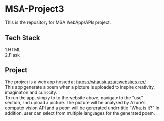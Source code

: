 # MSA-Project3
This is the repository for MSA WebApp/APIs project.  

## Tech Stack
1.HTML   
2.Flask

## Project 
The project is a web app hosted at https://whatisit.azurewebsites.net/    
This app generate a poem when a picture is uploaded to inspire creativity, imagination and curiocity.    
To run the app, simply to to the website above, navigate to the "use" section, and upload a picture. The picture will be analysed by Azure's computer vision API and a peom will be generated under title "What is it?"
In addition, user can select from multiple languages for the generated poem.
